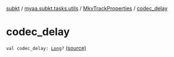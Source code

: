 [subkt](../../index.md) / [myaa.subkt.tasks.utils](../index.md) / [MkvTrackProperties](index.md) / [codec_delay](./codec_delay.md)

# codec_delay

`val codec_delay: `[`Long`](https://kotlinlang.org/api/latest/jvm/stdlib/kotlin/-long/index.html)`?` [(source)](https://github.com/Myaamori/SubKt/blob/0.1.13/src/main/kotlin/myaa/subkt/tasks/utils/mkvmerge.kt#L79)